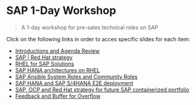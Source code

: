 # SAP 1-Day Workshop
> A 1-day workshop for pre-sales technical roles on SAP

Click on the following links in order to acces specific slides for each item:

- [Introductions and Agenda Review](https://redhat-sap.github.io/sap-workshops/slides/1day-workshop/01/index.html)
- [SAP | Red Hat strategy](https://redhat-sap.github.io/sap-workshops/slides/1day-workshop/02/index.html)
- [RHEL for SAP Solutions](https://redhat-sap.github.io/sap-workshops/slides/1day-workshop/03/index.html)
- [SAP HANA architectures on RHEL](https://redhat-sap.github.io/sap-workshops/slides/1day-workshop/04/index.html)
- [SAP Ansible System Roles and Community Roles](https://redhat-sap.github.io/sap-workshops/slides/1day-workshop/05/index.html)
- [SAP HANA and SAP S/4HANA E2E deployment](https://redhat-sap.github.io/sap-workshops/slides/1day-workshop/06/index.html)
- [SAP, OCP and Red Hat strategy for future SAP containerized portfolio](https://redhat-sap.github.io/sap-workshops/slides/1day-workshop/07/index.html)
- [Feedback and Buffer for Overflow](https://redhat-sap.github.io/sap-workshops/slides/1day-workshop/08/index.html)